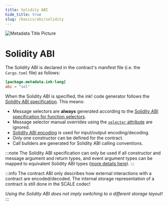 ```yaml
---
title: Solidity ABI
hide_title: true
slug: /basics/abi/solidity
---
```


![Metadata Title Picture](/img/title/solidity.svg)

# Solidity ABI

The Solidity ABI is declared in the contract's manifest file (i.e. the `Cargo.toml` file)
as follows:

```toml
[package.metadata.ink-lang]
abi = "sol"
```

When the Solidity ABI is specified, the ink! code generator follows the [Solidity ABI specification][sol-abi]. 
This means:

- Message selectors are **always** generated according to the
  [Solidity ABI specification for function selectors][sol-abi-selector].
- Message selector manual overrides using the [`selector` attribute][selector-attribute] are ignored.
- [Solidity ABI encoding][sol-abi-codec] is used for input/output encoding/decoding.
- Only one constructor can be defined for the contract.
- Call builders are generated for Solidity ABI calling conventions.

:::note
The Solidity ABI specification can only be used if all constructor and message
argument and return types, and event argument types can be mapped to
equivalent Solidity ABI types ([more details here][sol-type-mapping]).
:::

:::info
The contract ABI only describes how external interactions with a contract are
encoded/decoded. 
The internal storage representation of a contract is still done in the SCALE codec!

_Using the Solidity ABI does not imply switching to a different storage layout!_
:::

[sol-abi]: https://docs.soliditylang.org/en/latest/abi-spec.html
[sol-abi-selector]: https://docs.soliditylang.org/en/latest/abi-spec.html#function-selector
[selector-attribute]: ../../macros-attributes/selector.md
[sol-abi-codec]: https://docs.soliditylang.org/en/latest/abi-spec.html#formal-specification-of-the-encoding
[sol-type-mapping]: ../../background/solidity-metamask-compat.md#rustink-to-solidity-abi-type-mapping